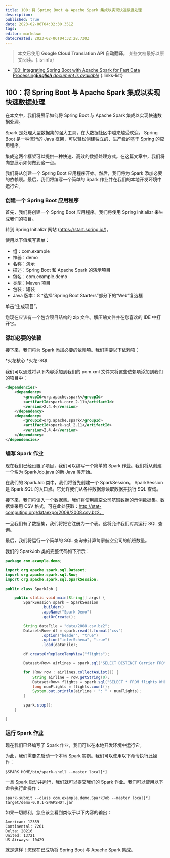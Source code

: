 ```yaml
---
title: 100：将 Spring Boot 与 Apache Spark 集成以实现快速数据处理
description: 
published: true
date: 2023-02-06T04:32:30.351Z
tags: 
editor: markdown
dateCreated: 2023-02-06T04:32:28.730Z
---
```


> 本文已使用 **Google Cloud Translation API 自动翻译**。
某些文档最好以原文阅读。{.is-info}



- [100: Integrating Spring Boot with Apache Spark for Fast Data Processing***English** document is available*](/en/Knowledge-base/Spring-Boot/Learning/100-integrating-spring-boot-with-apache-spark-for-fast-data-processing)
{.links-list}


## 100：将 Spring Boot 与 Apache Spark 集成以实现快速数据处理

在本文中，我们将展示如何将 Spring Boot 与 Apache Spark 集成以实现快速数据处理。

Spark 是处理大型数据集的强大工具，在大数据社区中越来越受欢迎。 Spring Boot 是一种流行的 Java 框架，可以轻松创建独立的、生产级的基于 Spring 的应用程序。

集成这两个框架可以提供一种快速、高效的数据处理方式。在这篇文章中，我们将向您展示如何做到这一点。

我们将从创建一个 Spring Boot 应用程序开始。然后，我们将为 Spark 添加必要的依赖项。最后，我们将编写一个简单的 Spark 作业并在我们的本地开发环境中运行它。

### 创建一个 Spring Boot 应用程序

首先，我们将创建一个 Spring Boot 应用程序。我们将使用 Spring Initializr 来生成我们的项目。

转到 Spring Initializr 网站 (https://start.spring.io/)。

使用以下值填写表单：

* 组：com.example
* 神器：demo
* 名称：演示
* 描述：Spring Boot 和 Apache Spark 的演示项目
* 包名：com.example.demo
* 类型：Maven 项目
* 包装：罐装
* Java 版本：8
*选择“Spring Boot Starters”部分下的“Web”复选框

单击“生成项目”。

您现在应该有一个包含项目结构的 zip 文件。解压缩文件并在您喜欢的 IDE 中打开它。

### 添加必要的依赖

接下来，我们将为 Spark 添加必要的依赖项。我们需要以下依赖项：

*火花核心
*火花-SQL

我们可以通过将以下内容添加到我们的 pom.xml 文件来将这些依赖项添加到我们的项目中：

```xml
<dependencies>
    <dependency>
        <groupId>org.apache.spark</groupId>
        <artifactId>spark-core_2.11</artifactId>
        <version>2.4.4</version>
    </dependency>
    <dependency>
        <groupId>org.apache.spark</groupId>
        <artifactId>spark-sql_2.11</artifactId>
        <version>2.4.4</version>
    </dependency>
</dependencies>
```

### 编写 Spark 作业

现在我们已经设置了项目，我们可以编写一个简单的 Spark 作业。我们将从创建一个名为 SparkJob.java 的新 Java 类开始。

在我们的 SparkJob 类中，我们将首先创建一个 SparkSession。 SparkSession 是 Spark SQL 的入口点。它允许我们从各种数据源读取数据并执行 SQL 查询。

接下来，我们将读入一个数据集。我们将使用航空公司航班数据的示例数据集。数据集采用 CSV 格式，可在此处获取：http://stat-computing.org/dataexpo/2009/2008.csv.bz2。

一旦我们有了数据集，我们将把它注册为一个表。这将允许我们对其运行 SQL 查询。

最后，我们将运行一个简单的 SQL 查询来计算每家航空公司的航班数量。

我们的 SparkJob 类的完整代码如下所示：

```java
package com.example.demo;

import org.apache.spark.sql.Dataset;
import org.apache.spark.sql.Row;
import org.apache.spark.sql.SparkSession;

public class SparkJob {

    public static void main(String[] args) {
        SparkSession spark = SparkSession
                .builder()
                .appName("Spark Demo")
                .getOrCreate();

        String dataFile = "data/2008.csv.bz2";
        Dataset<Row> df = spark.read().format("csv")
                .option("header", "true")
                .option("inferSchema", "true")
                .load(dataFile);

        df.createOrReplaceTempView("flights");

        Dataset<Row> airlines = spark.sql("SELECT DISTINCT Carrier FROM flights");

        for (Row row : airlines.collectAsList()) {
            String airline = row.getString(0);
            Dataset<Row> flights = spark.sql("SELECT * FROM flights WHERE Carrier = '" + airline + "'");
            long numFlights = flights.count();
            System.out.println(airline + ": " + numFlights);
        }

        spark.stop();
    }

}
```

### 运行 Spark 作业

现在我们已经编写了 Spark 作业，我们可以在本地开发环境中运行它。

为此，我们需要先启动一个本地 Spark 实例。我们可以使用以下命令执行此操作：

```
$SPARK_HOME/bin/spark-shell --master local[*]
```

一旦 Spark 启动并运行，我们就可以提交我们的 Spark 作业。我们可以使用以下命令执行此操作：

```
spark-submit --class com.example.demo.SparkJob --master local[*] target/demo-0.0.1-SNAPSHOT.jar
```

如果一切顺利，您应该会看到类似于以下内容的输出：

```
American: 12359
Continental: 7261
Delta: 20216
United: 13721
US Airways: 10429
```

就是这样！您现在已成功将 Spring Boot 与 Apache Spark 集成。